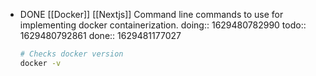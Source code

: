 - DONE [[Docker]] [[Nextjs]] Command line commands to use for implementing docker containerization.
  doing:: 1629480782990
  todo:: 1629480792861
  done:: 1629481177027
  ```bash
  # Checks docker version
  docker -v
  ```